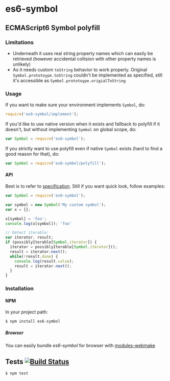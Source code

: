 # es6-symbol
## ECMAScript6 Symbol polyfill

### Limitations

- Underneath it uses real string property names which can easily be retrieved (however accidental collision with other property names is unlikely)
- As it needs custom `toString` behavior to work properly. Original `Symbol.prototoype.toString` couldn't be implemented as specified, still it's accessible as `Symbol.prototoype.origialToString`

### Usage

If you want to make sure your environment implements `Symbol`, do:

```javascript
require('es6-symbol/implement');
```

If you'd like to use native version when it exists and fallback to polyfill if it doesn't, but without implementing `Symbol` on global scope, do:

```javascript
var Symbol = require('es6-symbol');
```

If you strictly want to use polyfill even if native `Symbol` exists (hard to find a good reason for that), do:

```javascript
var Symbol = require('es6-symbol/polyfill');
```

#### API

Best is to refer to [specification](http://people.mozilla.org/~jorendorff/es6-draft.html#sec-symbol-objects). Still if you want quick look, follow examples:

```javascript
var Symbol = require('es6-symbol');

var symbol = new Symbol('My custom symbol');
var x = {};

x[symbol] = 'foo';
console.log(x[symbol]); 'foo'

// Detect iterable:
var iterator, result;
if (possiblyIterable[Symbol.iterator]) {
  iterator = possiblyIterable[Symbol.iterator]();
  result = iterator.next();
  while(!result.done) {
    console.log(result.value);
    result = iterator.next();
  }
}
```

### Installation
#### NPM

In your project path:

	$ npm install es6-symbol

##### Browser

You can easily bundle _es6-symbol_ for browser with [modules-webmake](https://github.com/medikoo/modules-webmake)

## Tests [![Build Status](https://travis-ci.org/medikoo/es6-symbol.png)](https://travis-ci.org/medikoo/es6-symbol)

	$ npm test
